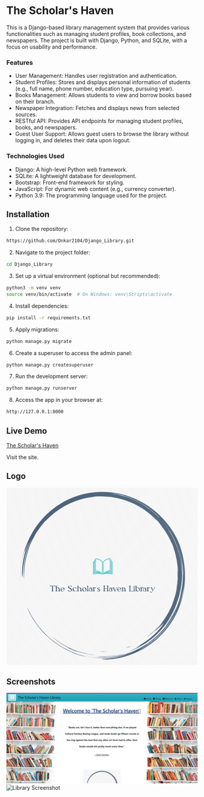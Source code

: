 
# The Scholar's Haven
This is a Django-based library management system that provides various functionalities such as managing student profiles, book collections, and newspapers. The project is built with Django, Python, and SQLite, with a focus on usability and performance.

### Features
* User Management: Handles user registration and authentication.
* Student Profiles: Stores and displays personal information of students (e.g., full name, phone number, education type, pursuing year).
* Books Management: Allows students to view and borrow books based on their branch.
* Newspaper Integration: Fetches and displays news from selected sources.
* RESTful API: Provides API endpoints for managing student profiles, books, and newspapers.
* Guest User Support: Allows guest users to browse the library without logging in, and deletes their data upon logout.

### Technologies Used
* Django: A high-level Python web framework.
* SQLite: A lightweight database for development.
* Bootstrap: Front-end framework for styling.
* JavaScript: For dynamic web content (e.g., currency converter).
* Python 3.9: The programming language used for the project.


## Installation

1. Clone the repository:

```bash
https://github.com/Onkar2104/Django_Library.git
```
2. Navigate to the project folder:

```bash
cd Django_Library
```

3. Set up a virtual environment (optional but recommended):
```bash
python3 -m venv venv
source venv/bin/activate  # On Windows: venv\Scripts\activate  
```
4. Install dependencies:
```bash
pip install -r requirements.txt
```
5. Apply migrations:
```bash
python manage.py migrate
```
6. Create a superuser to access the admin panel:
```bash
python manage.py createsuperuser
```
7. Run the development server:
```bash
python manage.py runserver
```
8. Access the app in your browser at:
```bash
http://127.0.0.1:8000
```
## Live Demo

[The Scholar's Haven](http://52.66.255.93/)

Visit the site.



## Logo
![Logo](home/static/photos/logo3.png)


## Screenshots

![App Screenshot](home/static/photos/Screenshot1.png)
![Library Screenshot](home/static/photos/Screenshot12.png)
